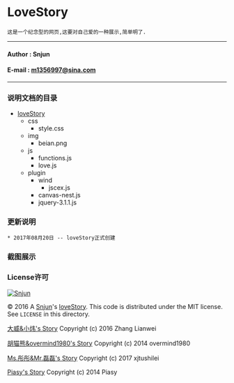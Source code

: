 
LoveStory
=========
`这是一个纪念型的网页,这要对自己爱的一种展示,简单明了.`

******
#### Author : Snjun
#### E-mail : m1356997@sina.com
*******

### 说明文档的目录
* [loveStory](#更新说明)
    * css
        *  style.css
    * img
        *  beian.png
    * js
        *  functions.js
        *  love.js
    * plugin
        *  wind
           * jscex.js
        *  canvas-nest.js
        *  jquery-3.1.1.js

### 更新说明
    * 2017年08月20日 -- loveStory正式创建

### 截图展示
[XX]:http://snjun.me/img/201708210932.png

### License许可

[![Snjun](https://img.shields.io/travis/rust-lang/rust.svg)](http://snjun.me/)

© 2016 A [Snjun](http://snjun.me/)'s [loveStory](http://snjun.me/love).  This code is distributed under the MIT license. See `LICENSE` in this directory.

[大威&小炜's Story](http://tianji.me/love/) Copyright (c) 2016 Zhang Lianwei

[胡猫熊&overmind1980's Story](http://oeasy.org/love/) Copyright (c) 2014 overmind1980

[Ms.彤彤&Mr.磊磊's Story](http://lovestory.xjtushilei.com/) Copyright (c) 2017 xjtushilei

[Piasy's Story](http://piasy.github.io/LoveStory/) Copyright (c) 2014 Piasy
